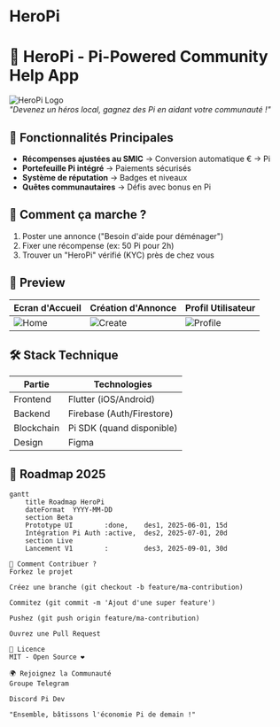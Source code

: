 # HeroPi

# 🦸 HeroPi - Pi-Powered Community Help App

![HeroPi Logo](assets/logo.png)  
*"Devenez un héros local, gagnez des Pi en aidant votre communauté !"*

## 🌟 Fonctionnalités Principales
- **Récompenses ajustées au SMIC** → Conversion automatique € → Pi  
- **Portefeuille Pi intégré** → Paiements sécurisés  
- **Système de réputation** → Badges et niveaux  
- **Quêtes communautaires** → Défis avec bonus en Pi  

## 🚀 Comment ça marche ?
1. Poster une annonce ("Besoin d'aide pour déménager")  
2. Fixer une récompense (ex: 50 Pi pour 2h)  
3. Trouver un "HeroPi" vérifié (KYC) près de chez vous  

## 📸 Preview
| Ecran d'Accueil | Création d'Annonce | Profil Utilisateur |
|-----------------|--------------------|--------------------|
| ![Home](assets/screen1.jpg) | ![Create](assets/screen2.jpg) | ![Profile](assets/screen3.jpg) |

## 🛠️ Stack Technique
| Partie | Technologies |
|--------|-------------|
| Frontend | Flutter (iOS/Android) |
| Backend | Firebase (Auth/Firestore) |
| Blockchain | Pi SDK (quand disponible) |
| Design | Figma |

## 📌 Roadmap 2025
```mermaid
gantt
    title Roadmap HeroPi
    dateFormat  YYYY-MM-DD
    section Beta
    Prototype UI        :done,    des1, 2025-06-01, 15d
    Intégration Pi Auth :active,  des2, 2025-07-01, 20d
    section Live
    Lancement V1        :         des3, 2025-09-01, 30d

🤝 Comment Contribuer ?
Forkez le projet

Créez une branche (git checkout -b feature/ma-contribution)

Commitez (git commit -m 'Ajout d'une super feature')

Pushez (git push origin feature/ma-contribution)

Ouvrez une Pull Request

📜 Licence
MIT - Open Source ❤️

🌍 Rejoignez la Communauté
Groupe Telegram

Discord Pi Dev

"Ensemble, bâtissons l'économie Pi de demain !"

